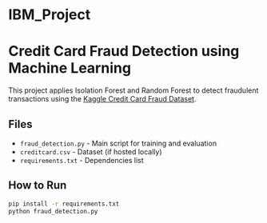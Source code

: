 # IBM_Project
# Credit Card Fraud Detection using Machine Learning

This project applies Isolation Forest and Random Forest to detect fraudulent transactions using the [Kaggle Credit Card Fraud Dataset](https://www.kaggle.com/datasets/mlg-ulb/creditcardfraud).

## Files
- `fraud_detection.py` - Main script for training and evaluation
- `creditcard.csv` - Dataset (if hosted locally)
- `requirements.txt` - Dependencies list

## How to Run
```bash
pip install -r requirements.txt
python fraud_detection.py
